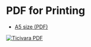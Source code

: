 # PDF for Printing

- [A5 size (PDF)](/pdf/ticivara-english.pdf)

[![Ticivara PDF](/pdf/ticivara-english-thumb.jpg)](/pdf/ticivara-english.pdf)

